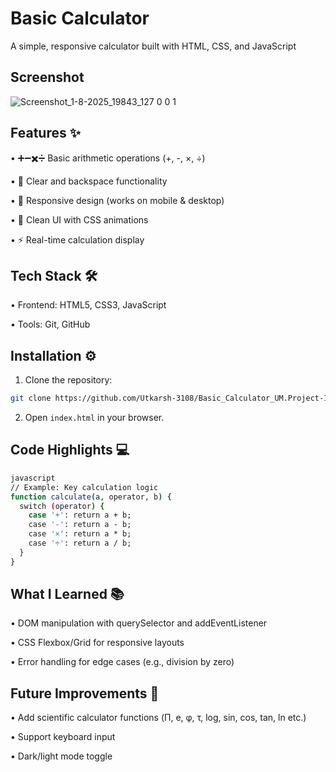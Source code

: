 # Basic Calculator

A simple, responsive calculator built with HTML, CSS, and JavaScript

## Screenshot

![Screenshot_1-8-2025_19843_127 0 0 1](https://github.com/user-attachments/assets/162e56b7-04c7-47ce-9475-c6e1e2729ec8)


## Features ✨
• ➕➖✖️➗ Basic arithmetic operations (+, -, ×, ÷)

• 🔄 Clear and backspace functionality

• 📱 Responsive design (works on mobile & desktop)

• 🎨 Clean UI with CSS animations

• ⚡ Real-time calculation display

## Tech Stack 🛠️
• Frontend: HTML5, CSS3, JavaScript

• Tools: Git, GitHub

## Installation ⚙️
1. Clone the repository:

```bash
git clone https://github.com/Utkarsh-3108/Basic_Calculator_UM.Project-1.git
```

2. Open ```index.html``` in your browser.

## Code Highlights 💻
``` bash
javascript
// Example: Key calculation logic  
function calculate(a, operator, b) {  
  switch (operator) {  
    case '+': return a + b;  
    case '-': return a - b;  
    case '×': return a * b;  
    case '÷': return a / b;  
  }  
}
```

## What I Learned 📚

• DOM manipulation with querySelector and addEventListener

• CSS Flexbox/Grid for responsive layouts

• Error handling for edge cases (e.g., division by zero)

## Future Improvements 🔮

• Add scientific calculator functions (Π, e, φ, τ, log, sin, cos, tan, ln etc.)

• Support keyboard input

• Dark/light mode toggle
